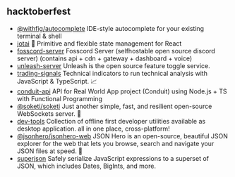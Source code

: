 ## hacktoberfest

- [@withfig/autocomplete](https://github.com/withfig/autocomplete) IDE-style autocomplete for your existing terminal & shell
- [jotai](https://github.com/pmndrs/jotai) 👻 Primitive and flexible state management for React
- [fosscord-server](https://github.com/fosscord/fosscord-server) Fosscord Server (selfhostable open source discord server) (contains api + cdn + gateway + dashboard + voice)
- [unleash-server](https://github.com/Unleash/unleash) Unleash is the open source feature toggle service.
- [trading-signals](https://github.com/bennycode/trading-signals) Technical indicators to run technical analysis with JavaScript & TypeScript. 📈
- [conduit-api](https://github.com/fdaciuk/conduit-api) API for Real World App project (Conduit) using Node.js + TS with Functional Programming
- [@soketi/soketi](https://github.com/soketi/soketi) Just another simple, fast, and resilient open-source WebSockets server. 📣
- [dev-tools](https://github.com/fosslife/devtools-x) Collection of offline first developer utilities available as desktop application. all in one place, cross-platform!
- [@jsonhero/jsonhero-web](https://github.com/triggerdotdev/jsonhero-web) JSON Hero is an open-source, beautiful JSON explorer for the web that lets you browse, search and navigate your JSON files at speed. 🚀
- [superjson](https://github.com/blitz-js/superjson) Safely serialize JavaScript expressions to a superset of JSON, which includes Dates, BigInts, and more.